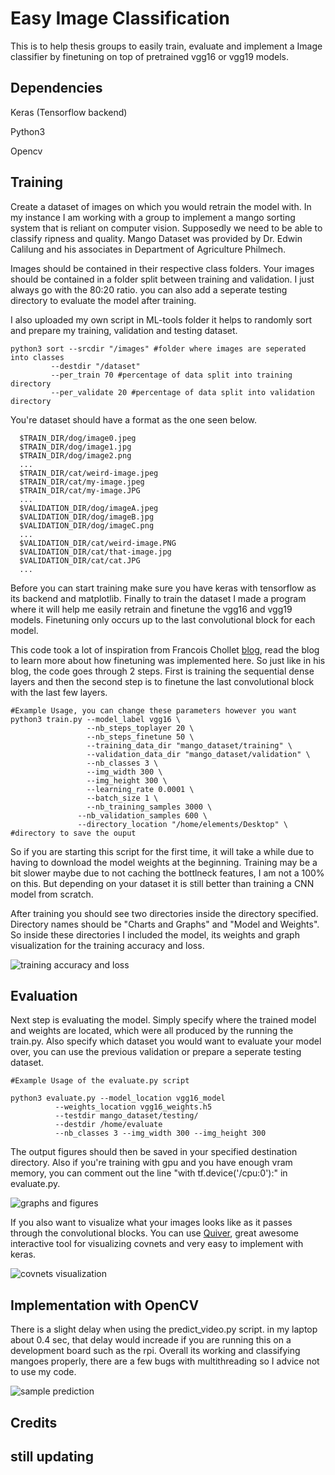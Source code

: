 
# Easy Image Classification

This is to help thesis groups to easily train, evaluate and implement a Image classifier by finetuning on top of pretrained vgg16 or vgg19 models. 
## Dependencies

Keras (Tensorflow backend)

Python3

Opencv

## Training

Create a dataset of images on which you would retrain the model with. In my instance I am working with a group to implement a mango sorting system that is reliant on computer vision. Supposedly we need to be able to classify ripness and quality. Mango Dataset was provided by Dr. Edwin Calilung and his associates in Department of Agriculture Philmech. 

Images should be contained in their respective class folders.
Your images should be contained in a folder split between training and validation. I just always go with the 80:20 ratio. you can also add a seperate testing directory to evaluate the model after training. 

I also uploaded my own script in ML-tools folder it helps to randomly sort and prepare my training, validation and testing dataset.

```shell
python3 sort --srcdir "/images" #folder where images are seperated into classes
	     --destdir "/dataset" 
	     --per_train 70 #percentage of data split into training directory
	     --per_validate 20 #percentage of data split into validation directory
```
You're dataset should have a format as the one seen below.

```shell
  $TRAIN_DIR/dog/image0.jpeg
  $TRAIN_DIR/dog/image1.jpg
  $TRAIN_DIR/dog/image2.png
  ...
  $TRAIN_DIR/cat/weird-image.jpeg
  $TRAIN_DIR/cat/my-image.jpeg
  $TRAIN_DIR/cat/my-image.JPG
  ...
  $VALIDATION_DIR/dog/imageA.jpeg
  $VALIDATION_DIR/dog/imageB.jpg
  $VALIDATION_DIR/dog/imageC.png
  ...
  $VALIDATION_DIR/cat/weird-image.PNG
  $VALIDATION_DIR/cat/that-image.jpg
  $VALIDATION_DIR/cat/cat.JPG
  ...
```

Before you can start training make sure you have keras with tensorflow as its backend and matplotlib.
Finally to train the dataset I made a program where it will help me easily retrain and finetune the vgg16 and vgg19
models. Finetuning only occurs up to the last convolutional block for each model. 

This code took a lot of inspiration from Francois Chollet [blog](https://blog.keras.io/building-powerful-image-classification-models-using-very-little-data.html), read the blog to learn more about how finetuning was implemented 
here. So just like in his blog, the code goes through 2 steps. First is training the sequential dense layers and 
then the second step is to finetune the last convolutional block with the last few layers.    

```shell
#Example Usage, you can change these parameters however you want
python3 train.py --model_label vgg16 \ 
		     	 --nb_steps_toplayer 20 \ 
		     	 --nb_steps_finetune 50 \
		     	 --training_data_dir "mango_dataset/training" \
		     	 --validation_data_dir "mango_dataset/validation" \
		     	 --nb_classes 3 \
		     	 --img_width 300 \
		     	 --img_height 300 \
		     	 --learning_rate 0.0001 \
		     	 --batch_size 1 \
		     	 --nb_training_samples 3000 \
		       --nb_validation_samples 600 \
		       --directory_location "/home/elements/Desktop" \ #directory to save the ouput
```
So if you are starting this script for the first time, it will take a while due to having to download the model weights 
at the beginning. Training may be a bit slower maybe due to not caching the bottlneck features, I am not a 100% on 
this. But depending on your dataset it is still better than training a CNN model from scratch.

After training you should see two directories inside the directory specified. Directory names should be "Charts and 
Graphs" and "Model and Weights". So inside these directories I included the model, its weights and graph visualization 
for the training accuracy and loss.

![training accuracy and loss](https://github.com/ryanliwag/Easy-Image-Classification/blob/master/images/model_training.png)

## Evaluation
  Next step is evaluating the model. Simply specify where the trained model and weights are located, which were all produced by the running the train.py. Also specify which dataset you would want to evaluate your model over, you can use the previous validation or prepare a seperate testing dataset.


```shell
#Example Usage of the evaluate.py script

python3 evaluate.py --model_location vgg16_model 
          --weights_location vgg16_weights.h5 
          --testdir mango_dataset/testing/ 
          --destdir /home/evaluate 
          --nb_classes 3 --img_width 300 --img_height 300

```
The output figures should then be saved in your specified destination directory. Also if you're training with gpu and you have enough vram memory, you can comment out the line "with tf.device('/cpu:0'):" in evaluate.py.

![graphs and figures](https://github.com/ryanliwag/Easy-Image-Classification/blob/master/images/evaluate.png)

If you also want to visualize what your images looks like as it passes through the convolutional blocks. You can use [Quiver](https://github.com/keplr-io/quiver), great awesome interactive tool for visualizing covnets and very easy to implement with keras.

![covnets visualization](https://github.com/ryanliwag/Easy-Image-Classification/blob/master/images/covnet_sample.png)

## Implementation with OpenCV 

There is a slight delay when using the predict_video.py script. in my laptop about 0.4 sec, that delay would increade if you are running this on a development board such as the rpi. Overall its working and classifying mangoes properly, there are a few bugs with multithreading so I advice not to use my code. 

![sample prediction](https://github.com/ryanliwag/Easy-Image-Classification/blob/master/images/unripe.png)

## Credits

## still updating
